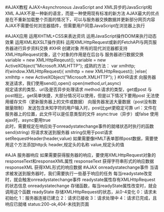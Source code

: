 #AJAX教程
    AJAX=Asynchronous JavaScript and XML异步的JavaScript和XML
    AJAX不是一种新的语言，而是一种使用现有标准的新方法
    AJAX最大的优点是在不重新加载整个页面的情况下，可以与服务器交换数据并更新部分网页内容
    AJAX不需要任何浏览器插件，但需要用户同意JavaScript在浏览器上执行
    
#AJAX应用
    运用XHTML+CSS来表达资讯
    运用JavaScript操作DOM来执行动态效果
    运用XML和XSLT操作资料
    运用XMLHttpRequest或新的FetchAPI与网页服务器进行异步资料交换
#XHR 创建对象
    所有的现代浏览器都支持XMLHttpRequest对象，这个对象的作用是在后台与
    服务器进行数据交换
    variable = new XMLHttpReqeust();
    variable = new ActiveXObject("Microsoft.XMLHTTP");
    成熟的方法：
        var xmlhttp;
        if(window.XMLHttpRequest){
            xmlhttp = new XMLHttpRequest();
        }else{
            xmlhttp = new ActiveXObject("Microsoft.XMLHTTP");
        }
#XHR请求
    向服务器发送请求，我们使用send(),open()
    open(method,url,async)  
        规定请求的类型、url及是否异步处理请求
        method:请求的类型，get或post
            与post相比，get简单快捷，大部分情况可以使用，但是以下情况下要用post
                无法使用缓存文件（更新服务器上的文件或数据）
                向服务器发送大量数据（post没有数据量限制）
                发送包含未知字符的用户输入时，post比get更稳定可靠
        url：文件在服务器上的位置，此文件可以是任意类型的文件
        async:true（异步）或false
            使用ajax时，async要用true   
            此时，需要规定在响应处于onreadystatechange事件的就绪状态时执行的函数
    send(string)
        将请求发送到服务器
        string仅用于post请求
        setRequestHeader(header,value)
            如果需要像HMLT表单那样post数据，需要使用这个方法添加http头
            header,规定头的名称 
            value,规定头的值
            
#AJA 服务器响应
    如果需要获得服务器的响应，要使用XMLHttpRequest对象的responseText和responseXML属性
    responseText 获得字符串形式的响应数据
    responseXML 获得XML形式的响应数据
#AJAX onreadystatechange事件
    当请求被发送到服务器时，我们需要执行一些基于响应的任务
    每当readystate改变时，就会触发onreadystatechange事件
    readystate属性存有XMLHttpRequest的状态信息
    onreadystatechange 存储函数，每当readyState属性改变时，就会调用这个函数
    readyState 存储XMLHttpRequest的状态，从0-4变化 
        0：请求未初始化
        1：服务器连接已建立 
        2：请求已接收
        3：请求处理中
        4：请求已完成，且响应已就绪
    status:200-ok,404-未找到页面